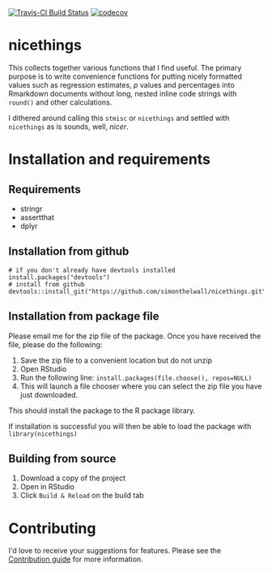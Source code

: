 [![Travis-CI Build Status](https://travis-ci.org/simonthelwall/nicethings.svg?branch=master)](https://travis-ci.org/) [![codecov](https://codecov.io/gh/simonthelwall/nicethings/branch/master/graph/badge.svg)](https://codecov.io/gh/simonthelwall/nicethings)

# nicethings

This collects together various functions that I find useful. 
The primary purpose is to write convenience functions for putting nicely formatted values such as regression estimates, *p* values and percentages into Rmarkdown documents without long, nested inline code strings with `round()` and other calculations. 

I dithered around calling this `stmisc` or `nicethings` and settled with `nicethings` as is sounds, well, *nicer*. 

# Installation and requirements
## Requirements

 * stringr
 * assertthat
 * dplyr

## Installation from github

```
# if you don't already have devtools installed
install.packages("devtools")
# install from github
devtools::install_git("https://github.com/simonthelwall/nicethings.git")
```

## Installation from package file

Please email me for the zip file of the package. 
Once you have received the file, please do the following:

1.  Save the zip file to a convenient location but do not unzip
2.  Open RStudio
3.  Run the following line: `install.packages(file.choose(), repos=NULL)`
4.  This will launch a file chooser where you can select the zip file you have just downloaded.

This should install the package to the R package library.

If installation is successful you will then be able to load the package with `library(nicethings)`

## Building from source

1. Download a copy of the project
1. Open in RStudio
1. Click `Build & Reload` on the build tab

# Contributing
I'd love to receive your suggestions for features.
Please see the [Contribution guide](https://github.com/simonthelwall/nicethings/blob/master/CONTRIBUTING.md) for more information.
